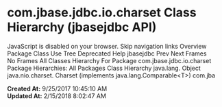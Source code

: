# com.jbase.jdbc.io.charset Class Hierarchy (jbasejdbc   API)

JavaScript is disabled on your browser. Skip navigation links Overview Package Class Use Tree Deprecated Help jbasejdbc Prev Next Frames No Frames All Classes Hierarchy For Package com.jbase.jdbc.io.charset Package Hierarchies: All Packages Class Hierarchy java.lang. Object java.nio.charset. Charset (implements java.lang.Comparable&lt;T&gt;) com.jba  

**Created At:** 9/25/2017 10:45:10 AM  
**Updated At:** 2/15/2018 8:02:47 AM  

